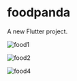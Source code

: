 # foodpanda

A new Flutter project.

![food1](https://github.com/saklain71/foodpanda-ui/assets/66348472/583588a5-ff11-45af-b6e2-3c8d3a65a1e5)

![food2](https://github.com/saklain71/foodpanda-ui/assets/66348472/2b5a8875-8253-416d-8858-d05a6f8e06e5)

![food4](https://github.com/saklain71/foodpanda-ui/assets/66348472/98f6e5b7-d01c-4023-b73b-fb2e53dee1ca)



